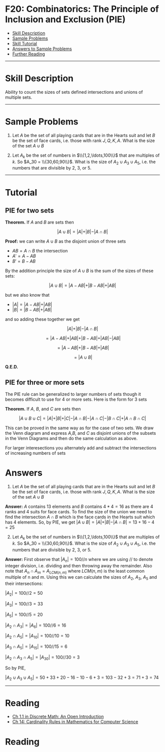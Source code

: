 # F20: Combinatorics: The Principle of Inclusion and Exclusion (PIE)


* [Skill Description](#skill-description)
* [Sample Problems](#Sample-Problems)
* [Skill Tutorial](#Tutorial)
* [Answers to Sample Problems](#Answers)
* [Further Reading](#Reading)

---

# Skill Description

Ability to count the sizes of sets defined intersections and unions of multiple sets.

---

# Sample Problems

1. Let $A$ be the set of all playing cards that are in the Hearts suit and let $B$ be the set of face cards, i.e. those with rank $J,Q,K,A$.  What is the size of the set $A\cup B$

2. Let $A_k$ be the set of numbers in $\\{1,2,\ldots,100\\}$ that are multiples of $k$. So $A_30 = \\{30,60,90\\}$. What is the size of $A_2\cup A_3\cup A_5$, i.e. the numbers that are divisible by 2, 3, or 5.


---

# Tutorial
## PIE for two sets

**Theorem.** If $A$ and $B$ are sets then

$$\vert A \cup B \vert = \vert A \vert + \vert B \vert - \vert A\cap B \vert$$

**Proof:**
we can write $A\cup B$ as the disjoint union of three sets
* $AB = A\cap B$ the intersection
* $A' = A - AB$
* $B' = B - AB$

By the addition principle the size of $A\cup B$ is the sum of the sizes of these sets:

$$\vert A \cup B \vert = \vert A - AB\vert + \vert B - AB\vert + \vert AB \vert$$

but we also know that 
* $\vert A \vert = \vert A - AB\vert + \vert AB \vert$
* $\vert B\vert = \vert B - AB\vert + \vert AB \vert$

and so adding these together we get

$$ \vert A \vert + \vert B \vert - \vert A\cap B\vert $$

$$=  \vert A - AB\vert + \vert AB \vert +  \vert B - AB\vert + \vert AB \vert - \vert AB \vert$$

$$=\vert A - AB\vert  +  \vert B - AB\vert  + \vert AB \vert$$

$$ = \vert A \cup B \vert$$

**Q.E.D.**


## PIE for three or more sets
The PIE rule can be generalized to larger numbers of sets though it becomes difficult to use for 4 or more sets.
Here is the form for 3 sets

**Theorem.** If $A$, $B$, and $C$ are sets then

$$\vert A \cup B \cup C \vert = \vert A \vert + \vert B \vert+ \vert C \vert  - \vert A\cap B \vert - \vert A\cap C \vert - \vert B\cap C \vert + \vert A\cap B \cap C\vert$$

This can be proved in the same way as for the case of two sets.  We draw the Venn diagram and express $A$,$B$, and $C$ as disjoint unions of the subsets in the Venn Diagrams and then do the same calculation as above.

For larger interesections you alternately add and subtract the intersections of increasing numbers of sets

# Answers
1. Let $A$ be the set of all playing cards that are in the Hearts suit and let $B$ be the set of face cards, i.e. those with rank $J,Q,K,A$.  What is the size of the set $A\cup B$

**Answer:** 
$A$ contains 13 elements and $B$ contains $4*4=16$ as there are 4 ranks and 4 suits for face cards. To find the size of the union we need to find the intersection $A\cap B$ which is the face cards in the Hearts suit which has 4 elements. So, by PIE, we get $\vert A\cup B \vert = \vert A \vert + \vert B \vert - \vert A\cap B\vert = 13+16 - 4 = 25$

2. Let $A_k$ be the set of numbers in $\\{1,2,\ldots,100\\}$ that are multiples of $k$. So $A_30 = \\{30,60,90\\}$. What is the size of $A_2\cup A_3\cup A_5$, i.e. the numbers that are divisible by 2, 3, or 5.

**Answer:**
First observe that $\vert A_n\vert = 100//n$ where we are using $//$ to denote integer division, i.e. dividing and then throwing away the remainder. Also note that $A_n \cap A_m = A_{LCM(n,m)}$ where $LCM(n,m)$ is the least common multiple of n and m. Using this we can calculate the sizes of $A_2$, $A_3$, $A_5$ and their intersections:

$\vert A_2 \vert = 100//2 = 50$

$\vert A_3 \vert = 100//3 = 33$

$\vert A_5 \vert = 100//5 = 20$

$\vert A_2 \cap A_3 \vert = \vert A_6 \vert = 100//6 = 16$

$\vert A_2 \cap A_5 \vert = \vert A_{10} \vert = 100//10 = 10$

$\vert A_3 \cap A_5 \vert = \vert A_{15} \vert = 100//15 = 6$

$\vert A_2 \cap A_3 \cap A_5 \vert = \vert A_{30} \vert = 100//30 = 3$

So by PIE,

$\vert A_2 \cup A_3 \cup A_5 \vert = 50+33+20 - 16 -10 -6 + 3 = 103 - 32 + 3 = 71+3 = 74$

---

# Reading

* [Ch 1.1 in Discrete Math: An Open Introduction](https://discrete.openmathbooks.org/dmoi3/sec_counting-addmult.html)
* [Ch 14: Cardinality Rules in Mathematics for Computer Science](https://ocw.mit.edu/courses/6-042j-mathematics-for-computer-science-spring-2015/mit6_042js15_textbook.pdf)
  
# Reading
